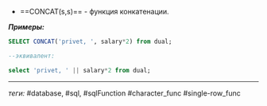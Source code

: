 -  ==CONCAT(s,s)== - функция конкатенации.

***Примеры:***
```sql
SELECT CONCAT('privet, ', salary*2) from dual;

--эквивалент:

select 'privet, ' || salary*2 from dual;
```
---
*теги:* #database, #sql, #sqlFunction #character_func #single-row_func 